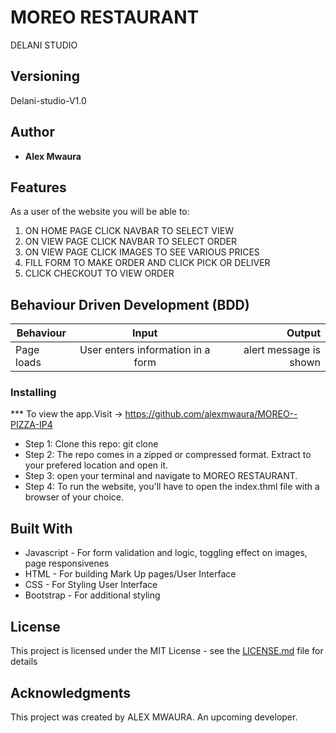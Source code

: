 
#  MOREO RESTAURANT

 DELANI STUDIO



## Versioning

 Delani-studio-V1.0 

## Author

* **Alex Mwaura**

## Features


As a user of the website you will be able to:

1. ON HOME PAGE CLICK NAVBAR TO SELECT VIEW 
2. ON VIEW PAGE CLICK NAVBAR TO SELECT ORDER
3. ON VIEW PAGE CLICK IMAGES TO SEE VARIOUS PRICES
4. FILL FORM TO MAKE ORDER AND CLICK PICK OR DELIVER
5. CLICK CHECKOUT TO VIEW ORDER



## Behaviour Driven Development (BDD)
|Behaviour 	           |    Input 	                 |       Output          |
|----------------------------------------------|:-----------------------------------:|-----------------------------:|       
|Page loads	                          |   User enters information in a form                            |       alert message is shown  |                        |


### Installing

*** To view the app.Visit -> https://github.com/alexmwaura/MOREO--PIZZA-IP4
* Step 1:
Clone this repo: git clone  
* Step 2:
The repo comes in a zipped or compressed format. Extract to your prefered location and open it.
* Step 3:
open your terminal and navigate to MOREO RESTAURANT.
* Step 4:
To run the website, you'll have to open the index.thml file with a browser of your choice.
    
    
## Built With

* Javascript - For form validation and logic, toggling effect on images, page responsivenes
* HTML - For building Mark Up pages/User Interface
* CSS - For Styling User Interface
* Bootstrap - For additional styling


## License

This project is licensed under the MIT License - see the [LICENSE.md](LICENSE.md) file for details

## Acknowledgments
This project was created by ALEX MWAURA. An upcoming developer.